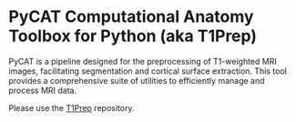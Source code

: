 # PyCAT Computational Anatomy Toolbox for Python (aka T1Prep)
PyCAT is a pipeline designed for the preprocessing of T1-weighted MRI images, facilitating segmentation and cortical surface extraction. This tool provides a comprehensive suite of utilities to efficiently manage and process MRI data.

Please use the [T1Prep](https://github.com/ChristianGaser/T1Prep) repository.
